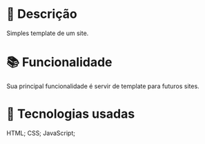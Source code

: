 # 📝 Descrição

Simples template de um site.

# 📚 Funcionalidade

Sua principal funcionalidade é servir de template para futuros sites.

# 🔧 Tecnologias usadas

HTML;
CSS;
JavaScript;